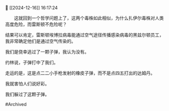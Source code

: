 📅 [[2024-12-16]] 16:17:24

　　这就回到一个哲学问题上了，这两个毒株如此相似，为什么扎伊尔毒株对人类高度危险，而雷斯顿不危险呢？

结果可以肯定，雷斯顿埃博拉病毒能通过空气途径传播感染病毒的黑兹尔顿员工，我非常确定他们是通过空气传染的。

我们是侥幸逃过了一颗子弹，我认为没有。

约林说，子弹打中了我们。

走运的是，这是点二二小手枪发射的橡皮子弹，而不是点四五打出的达姆丹。

我就害怕人们说好彩。

我们躲过了这颗子弹。

#Archived
